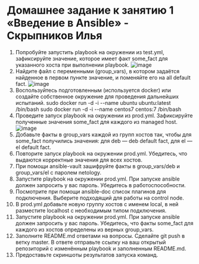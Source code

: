 # Домашнее задание к занятию 1 «Введение в Ansible» - Скрыпников Илья
1. Попробуйте запустить playbook на окружении из test.yml, зафиксируйте значение, которое имеет факт some_fact для указанного хоста при выполнении playbook.
![image](https://github.com/user-attachments/assets/65377855-10e2-419b-8683-e2be5293b9fb)
2. Найдите файл с переменными (group_vars), в котором задаётся найденное в первом пункте значение, и поменяйте его на all default fact.
![image](https://github.com/user-attachments/assets/bbc84e41-6ab4-42b9-b4f7-45720bb0350b)
3. Воспользуйтесь подготовленным (используется docker) или создайте собственное окружение для проведения дальнейших испытаний.
sudo docker run -d -i --name ubuntu ubuntu:latest /bin/bash
sudo docker run -d -i --name centos7 centos:7 /bin/bash
4. Проведите запуск playbook на окружении из prod.yml. Зафиксируйте полученные значения some_fact для каждого из managed host.
![image](https://github.com/user-attachments/assets/2d2fb2b3-e6c8-4d7d-93ad-7540fdf05428)
5. Добавьте факты в group_vars каждой из групп хостов так, чтобы для some_fact получились значения: для deb — deb default fact, для el — el default fact.
6. Повторите запуск playbook на окружении prod.yml. Убедитесь, что выдаются корректные значения для всех хостов.
7. При помощи ansible-vault зашифруйте факты в group_vars/deb и group_vars/el с паролем netology.
8. Запустите playbook на окружении prod.yml. При запуске ansible должен запросить у вас пароль. Убедитесь в работоспособности.
9. Посмотрите при помощи ansible-doc список плагинов для подключения. Выберите подходящий для работы на control node.
10. В prod.yml добавьте новую группу хостов с именем local, в ней разместите localhost с необходимым типом подключения.
11. Запустите playbook на окружении prod.yml. При запуске ansible должен запросить у вас пароль. Убедитесь, что факты some_fact для каждого из хостов определены из верных group_vars.
12. Заполните README.md ответами на вопросы. Сделайте git push в ветку master. В ответе отправьте ссылку на ваш открытый репозиторий с изменённым playbook и заполненным README.md.
13. Предоставьте скриншоты результатов запуска команд.
